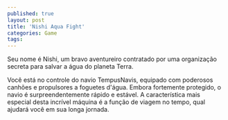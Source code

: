 ```yaml
---
published: true
layout: post
title: 'Nishi Aqua Fight'
categories: Game
tags: 
---
```

Seu nome é Nishi, um bravo aventureiro contratado por uma organização secreta para salvar a água do planeta Terra.

Você está no controle do navio TempusNavis, equipado com poderosos canhões e propulsores a foguetes d'água. Embora fortemente protegido, o navio é surpreendentemente rápido e estável. A característica mais especial desta incrível máquina é a função de viagem no tempo, qual ajudará você em sua longa jornada.














